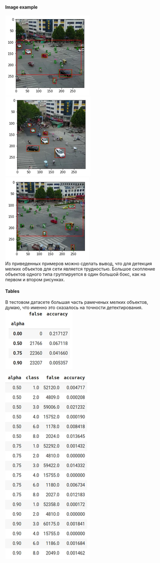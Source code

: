 #### Image example  
![](./images/image1.jpg)
![](./images/image2.jpg)
![](./images/image3.jpg)  
Из приведенных примеров можно сделать вывод, что для детекция мелких объектов для сети является трудностью. Большое скопление объектов одного типа группируется в один большой бокс, как на первом и втором рисунках.
#### Tables
В тестовом датасете большая часть рамеченых мелких объектов, думаю, что именно это сказалось на точности детектирования.  
![](./images/table1.jpg)  
  
![](./images/table2.jpg) 
  